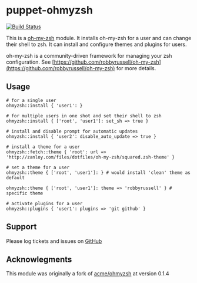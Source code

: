 # puppet-ohmyzsh
[![Build Status](https://travis-ci.org/rehanone/puppet-ohmyzsh.svg?branch=master)](https://travis-ci.org/rehanone/puppet-ohmyzsh)

This is a [oh-my-zsh](https://github.com/robbyrussell/oh-my-zsh) module. It
installs oh-my-zsh for a user and can change their shell to zsh. It can install
and configure themes and plugins for users.

oh-my-zsh is a community-driven framework for managing your zsh configuration.
See [https://github.com/robbyrussell/oh-my-zsh](https://github.com/robbyrussell/oh-my-zsh)
for more details.

## Usage

```puppet
# for a single user
ohmyzsh::install { 'user1': }

# for multiple users in one shot and set their shell to zsh
ohmyzsh::install { ['root', 'user1']: set_sh => true }

# install and disable prompt for automatic updates
ohmyzsh::install { 'user2': disable_auto_update => true }

# install a theme for a user
ohmyzsh::fetch::theme { 'root': url => 'http://zanloy.com/files/dotfiles/oh-my-zsh/squared.zsh-theme' }

# set a theme for a user
ohmyzsh::theme { ['root', 'user1']: } # would install 'clean' theme as default

ohmyzsh::theme { ['root', 'user1']: theme => 'robbyrussell' } # specific theme

# activate plugins for a user
ohmyzsh::plugins { 'user1': plugins => 'git github' }
```

Support
-------

Please log tickets and issues on [GitHub](https://github.com/zanloy/puppet-ohmyzsh)


Acknowlegments
--------------

This module was originally a fork of [acme/ohmyzsh](https://github.com/rehanone/puppet-ohmyzsh) at version 0.1.4
